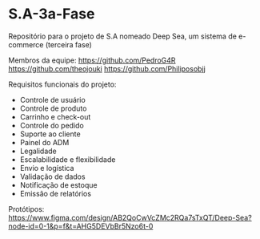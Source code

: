 # S.A-3a-Fase
Repositório para o projeto de S.A nomeado Deep Sea, um sistema de e-commerce (terceira fase)

Membros da equipe:
https://github.com/PedroG4R
https://github.com/theojouki
https://github.com/Philiposobjj

Requisitos funcionais do projeto:
- Controle de usuário
- Controle de produto
- Carrinho e check-out
- Controle do pedido
- Suporte ao cliente
- Painel do ADM
- Legalidade
- Escalabilidade e flexibilidade
- Envio e logística
- Validação de dados
- Notificação de estoque
- Emissão de relatórios

Protótipos:
https://www.figma.com/design/AB2QoCwVcZMc2RQa7sTxQT/Deep-Sea?node-id=0-1&p=f&t=AHG5DEVbBr5Nzo6t-0
